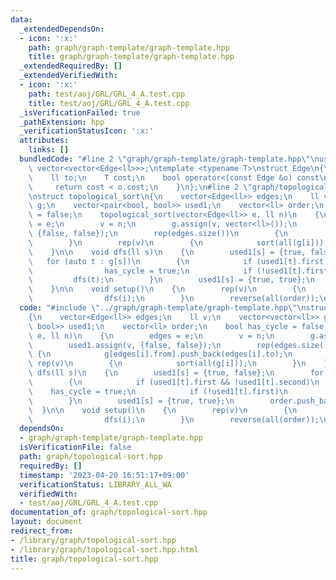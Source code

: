 ```yaml
---
data:
  _extendedDependsOn:
  - icon: ':x:'
    path: graph/graph-template/graph-template.hpp
    title: graph/graph-template/graph-template.hpp
  _extendedRequiredBy: []
  _extendedVerifiedWith:
  - icon: ':x:'
    path: test/aoj/GRL/GRL_4_A.test.cpp
    title: test/aoj/GRL/GRL_4_A.test.cpp
  _isVerificationFailed: true
  _pathExtension: hpp
  _verificationStatusIcon: ':x:'
  attributes:
    links: []
  bundledCode: "#line 2 \"graph/graph-template/graph-template.hpp\"\nusing Graph =\
    \ vector<vector<Edge<ll>>>;\ntemplate <typename T>\nstruct Edge\n{\n    ll from;\n\
    \    ll to;\n    T cost;\n    bool operator<(const Edge &o) const\n    {\n   \
    \     return cost < o.cost;\n    }\n};\n#line 2 \"graph/topological-sort.hpp\"\
    \nstruct topological_sort\n{\n    vector<Edge<ll>> edges;\n    ll v;\n    vector<vector<ll>>\
    \ g;\n    vector<pair<bool, bool>> used1;\n    vector<ll> order;\n    bool has_cycle\
    \ = false;\n    topological_sort(vector<Edge<ll>> e, ll n)\n    {\n        edges\
    \ = e;\n        v = n;\n        g.assign(v, vector<ll>());\n        used1.assign(v,\
    \ {false, false});\n        rep(edges.size())\n        {\n            g[edges[i].from].push_back(edges[i].to);\n\
    \        }\n        rep(v)\n        {\n            sort(all(g[i]));\n        }\n\
    \    }\n\n    void dfs(ll s)\n    {\n        used1[s] = {true, false};\n     \
    \   for (auto t : g[s])\n        {\n            if (used1[t].first && !used1[t].second)\n\
    \                has_cycle = true;\n            if (!used1[t].first)\n       \
    \         dfs(t);\n        }\n        used1[s] = {true, true};\n        order.push_back(s);\n\
    \    }\n\n    void setup()\n    {\n        rep(v)\n        {\n            if (!used1[i].first)\n\
    \                dfs(i);\n        }\n        reverse(all(order));\n    }\n};\n"
  code: "#include \"../graph/graph-template/graph-template.hpp\"\nstruct topological_sort\n\
    {\n    vector<Edge<ll>> edges;\n    ll v;\n    vector<vector<ll>> g;\n    vector<pair<bool,\
    \ bool>> used1;\n    vector<ll> order;\n    bool has_cycle = false;\n    topological_sort(vector<Edge<ll>>\
    \ e, ll n)\n    {\n        edges = e;\n        v = n;\n        g.assign(v, vector<ll>());\n\
    \        used1.assign(v, {false, false});\n        rep(edges.size())\n       \
    \ {\n            g[edges[i].from].push_back(edges[i].to);\n        }\n       \
    \ rep(v)\n        {\n            sort(all(g[i]));\n        }\n    }\n\n    void\
    \ dfs(ll s)\n    {\n        used1[s] = {true, false};\n        for (auto t : g[s])\n\
    \        {\n            if (used1[t].first && !used1[t].second)\n            \
    \    has_cycle = true;\n            if (!used1[t].first)\n                dfs(t);\n\
    \        }\n        used1[s] = {true, true};\n        order.push_back(s);\n  \
    \  }\n\n    void setup()\n    {\n        rep(v)\n        {\n            if (!used1[i].first)\n\
    \                dfs(i);\n        }\n        reverse(all(order));\n    }\n};\n"
  dependsOn:
  - graph/graph-template/graph-template.hpp
  isVerificationFile: false
  path: graph/topological-sort.hpp
  requiredBy: []
  timestamp: '2023-04-20 16:51:17+09:00'
  verificationStatus: LIBRARY_ALL_WA
  verifiedWith:
  - test/aoj/GRL/GRL_4_A.test.cpp
documentation_of: graph/topological-sort.hpp
layout: document
redirect_from:
- /library/graph/topological-sort.hpp
- /library/graph/topological-sort.hpp.html
title: graph/topological-sort.hpp
---
```

